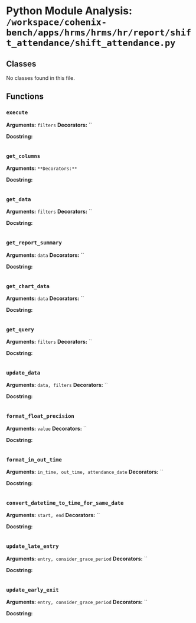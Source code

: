 # Python Module Analysis: `/workspace/cohenix-bench/apps/hrms/hrms/hr/report/shift_attendance/shift_attendance.py`

## Classes

No classes found in this file.


## Functions

### `execute`
**Arguments:** `filters`
**Decorators:** ``

**Docstring:**
```

```
### `get_columns`
**Arguments:** ``
**Decorators:** ``

**Docstring:**
```

```
### `get_data`
**Arguments:** `filters`
**Decorators:** ``

**Docstring:**
```

```
### `get_report_summary`
**Arguments:** `data`
**Decorators:** ``

**Docstring:**
```

```
### `get_chart_data`
**Arguments:** `data`
**Decorators:** ``

**Docstring:**
```

```
### `get_query`
**Arguments:** `filters`
**Decorators:** ``

**Docstring:**
```

```
### `update_data`
**Arguments:** `data, filters`
**Decorators:** ``

**Docstring:**
```

```
### `format_float_precision`
**Arguments:** `value`
**Decorators:** ``

**Docstring:**
```

```
### `format_in_out_time`
**Arguments:** `in_time, out_time, attendance_date`
**Decorators:** ``

**Docstring:**
```

```
### `convert_datetime_to_time_for_same_date`
**Arguments:** `start, end`
**Decorators:** ``

**Docstring:**
```

```
### `update_late_entry`
**Arguments:** `entry, consider_grace_period`
**Decorators:** ``

**Docstring:**
```

```
### `update_early_exit`
**Arguments:** `entry, consider_grace_period`
**Decorators:** ``

**Docstring:**
```

```

